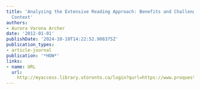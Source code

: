 ```yaml
---
title: 'Analyzing the Extensive Reading Approach: Benefits and Challenges in the Mexican
  Context'
authors:
- Aurora Varona Archer
date: '2012-01-01'
publishDate: '2024-10-10T14:22:52.908375Z'
publication_types:
- article-journal
publication: '*HOW*'
links:
- name: URL
  url: 
    http://myaccess.library.utoronto.ca/login?qurl=https://www.proquest.com/docview/1895983599?accountid=14771&bdid=38382&_bd=T1zwiF085QfK6cpT59Vb0qfsF0g%3D
---
```


